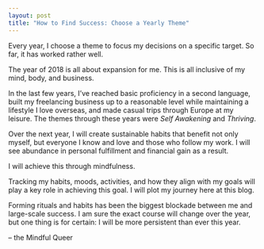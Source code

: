 ```yaml
---
layout: post
title: "How to Find Success: Choose a Yearly Theme"
---
```


Every year, I choose a theme to focus my decisions on a specific target. So far, it has worked rather well.

The year of 2018 is all about expansion for me. This is all inclusive of my mind, body, and business.

In the last few years, I’ve reached basic proficiency in a second language, built my freelancing business up to a reasonable level while maintaining a lifestyle I love overseas, and made casual trips through Europe at my leisure. The themes through these years were _Self Awakening_ and _Thriving_.

Over the next year, I will create sustainable habits that benefit not only myself, but everyone I know and love and those who follow my work. I will see abundance in personal fulfillment and financial gain as a result.

I will achieve this through mindfulness.

Tracking my habits, moods, activities, and how they align with my goals will play a key role in achieving this goal. I will plot my journey here at this blog.

Forming rituals and habits has been the biggest blockade between me and large-scale success. I am sure the exact course will change over the year, but one thing is for certain: I will be more persistent than ever this year.

– the Mindful Queer

